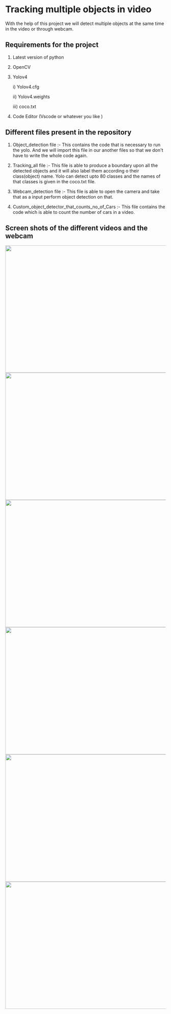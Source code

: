 
# Tracking multiple objects in video

With the help of this project we will detect multiple objects at the same time in the video or through webcam.




## Requirements for the project
1) Latest version of python

2) OpenCV

3) Yolov4

    i)   Yolov4.cfg 

    ii)  Yolov4.weights

    iii) coco.txt
        
4) Code Editor (Vscode or whatever you like )




## Different files present in the repository

1) Object_detection file :- This contains the code that is necessary to run the yolo.
And we will import this file in our another files so that we don't have to write the whole code again.

2) Tracking_all file :- This file is able to produce a boundary upon all the detected objects and it will also label them according o their class(object) name.
Yolo can detect upto 80 classes and the names of that classes is given in the coco.txt file.

3) Webcam_detection file :- This file is able to open the camera and take that as a input perform object detection on that.

4) Custom_object_detector_that_counts_no_of_Cars :- This file contains the code which is able to count the number of cars in a video.


## Screen shots of the different videos and the webcam


<img src="https://user-images.githubusercontent.com/87846440/179008966-15b44045-ce1a-4f45-991f-eb6d1f7aa035.png" width="800" height="400">

<img src="https://user-images.githubusercontent.com/87846440/179009280-3caaf805-f78a-4600-9289-0a2351a0b4d6.png" width="800" height="400">

<img src="https://user-images.githubusercontent.com/87846440/179009344-13141d74-a4c1-4f2f-a7ec-9ea73d10edf6.png" width="800" height="400">

<img src="https://user-images.githubusercontent.com/87846440/179009425-321dae50-3bc7-4fb3-93bc-6bcb44ffe0a9.png" width="800" height="400">

<img src="https://user-images.githubusercontent.com/87846440/179009548-78e2a668-9903-42d1-af12-6e466943575d.png" width="800" height="400">

<img src="https://user-images.githubusercontent.com/87846440/179009674-54d68d70-4537-4232-87cf-c4750275df08.png" width="800" height="400">



